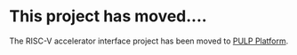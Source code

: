 # This project has moved....

The RISC-V accelerator interface project has been moved to [PULP Platform](https://github.com/pulp-platform/riscv-extension-interface).
